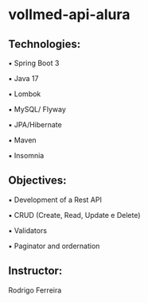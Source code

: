 <h1>vollmed-api-alura</h1>

<h2>Technologies: </h2>
<p>▪️ Spring Boot 3</p>
<p>▪️ Java 17</p>
<p>▪️ Lombok</p>
<p>▪️ MySQL/ Flyway</p>
<p>▪️ JPA/Hibernate</p>
<p>▪️ Maven</p>
<p>▪️ Insomnia</p>

<h2>Objectives:</h2>
<p>▪️ Development of a Rest API</p>
<p>▪️ CRUD (Create, Read, Update e Delete)</p>
<p>▪️ Validators</p>
<p>▪️ Paginator and ordernation</p>

<h2>Instructor:</h2>
<p>Rodrigo Ferreira</p>
